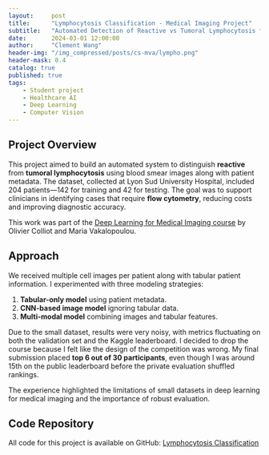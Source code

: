 ```yaml
---
layout:     post
title:      "Lymphocytosis Classification - Medical Imaging Project"
subtitle:   "Automated Detection of Reactive vs Tumoral Lymphocytosis from Blood Smears"
date:       2024-03-01 12:00:00
author:     "Clement Wang"
header-img: "/img_compressed/posts/cs-mva/lympho.png"
header-mask: 0.4
catalog: true
published: true
tags:
    - Student project
    - Healthcare AI
    - Deep Learning
    - Computer Vision
---
```


## Project Overview

This project aimed to build an automated system to distinguish **reactive** from **tumoral lymphocytosis** using blood smear images along with patient metadata. The dataset, collected at Lyon Sud University Hospital, included 204 patients—142 for training and 42 for testing. The goal was to support clinicians in identifying cases that require **flow cytometry**, reducing costs and improving diagnostic accuracy.

This work was part of the [Deep Learning for Medical Imaging course](https://www.aramislab.fr/teaching/DLMI-2020-2021/) by Olivier Colliot and Maria Vakalopoulou.


## Approach

We received multiple cell images per patient along with tabular patient information. I experimented with three modeling strategies:

1. **Tabular-only model** using patient metadata.  
2. **CNN-based image model** ignoring tabular data.  
3. **Multi-modal model** combining images and tabular features.

Due to the small dataset, results were very noisy, with metrics fluctuating on both the validation set and the Kaggle leaderboard. I decided to drop the course because I felt like the design of the competition was wrong. My final submission placed **top 6 out of 30 participants**, even though I was around 15th on the public leaderboard before the private evaluation shuffled rankings.

The experience highlighted the limitations of small datasets in deep learning for medical imaging and the importance of robust evaluation.

## Code Repository

All code for this project is available on GitHub: [Lymphocytosis Classification](https://github.com/clementw168/Lymphocytosis-classification)
